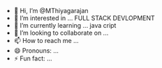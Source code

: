 - 👋 Hi, I’m @MThiyagarajan
- 👀 I’m interested in ... FULL STACK DEVLOPMENT
- 🌱 I’m currently learning ... java cript
- 💞️ I’m looking to collaborate on ...
- 📫 How to reach me ...
- 😄 Pronouns: ...
- ⚡ Fun fact: ...

<!---
MThiyagaraja/MThiyagaraja is a ✨ special ✨ repository because its `README.md` (this file) appears on your GitHub profile.
You can click the Preview link to take a look at your changes.
--->
